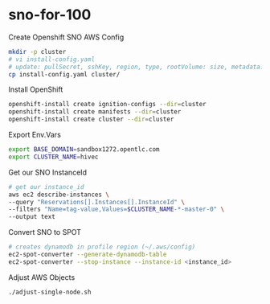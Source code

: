 # sno-for-100

Create Openshift SNO AWS Config

```bash
mkdir -p cluster
# vi install-config.yaml
# update: pullSecret, sshKey, region, type, rootVolume: size, metadata: name, baseDomain
cp install-config.yaml cluster/
```

Install OpenShift

```bash
openshift-install create ignition-configs --dir=cluster
openshift-install create manifests --dir=cluster
openshift-install create cluster --dir=cluster
```

Export Env.Vars

```bash
export BASE_DOMAIN=sandbox1272.opentlc.com
export CLUSTER_NAME=hivec
```

Get our SNO InstanceId

```bash
# get our instance_id
aws ec2 describe-instances \
--query "Reservations[].Instances[].InstanceId" \
--filters "Name=tag-value,Values=$CLUSTER_NAME-*-master-0" \
--output text
```

Convert SNO to SPOT

```bash
# creates dynamodb in profile region (~/.aws/config)
ec2-spot-converter --generate-dynamodb-table
ec2-spot-converter --stop-instance --instance-id <instance_id>
```

Adjust AWS Objects

```bash
./adjust-single-node.sh
```
